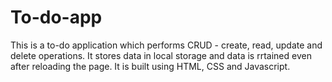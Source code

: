 # To-do-app

This is a to-do application which performs CRUD - create, read, update and delete operations.
It stores data in local storage and data is rrtained even after reloading the page.
It is built using HTML, CSS and Javascript.
